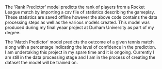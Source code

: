 The 'Rank Predictor' model predicts the rank of players from a Rocket League match by importing a csv file of statistics describing the gameplay. 
These statistics are saved offline however the above code contains the data processing steps as well as the various models created. This model
was produced during my final yeaar project at Durham University as part of my degree.

The 'Match Predictor' model predicts the outcome of a given tennis match along with a percentage indicating the level of confidence in the prediction. I am undertaking this project in my spare time and it is ongoing. Currently I am still in the data processing stage and I am in the process of creating the dataset the model will be trained on.
